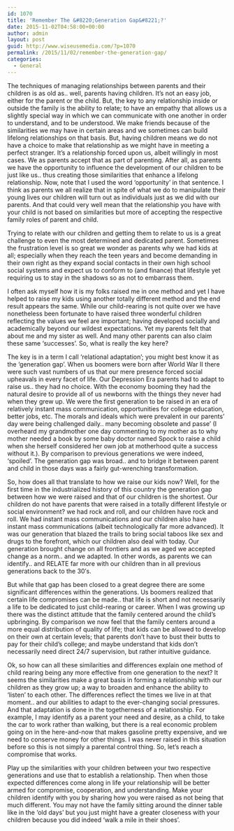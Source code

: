```yaml
---
id: 1070
title: 'Remember The &#8220;Generation Gap&#8221;?'
date: 2015-11-02T04:58:00+00:00
author: admin
layout: post
guid: http://www.wiseusemedia.com/?p=1070
permalink: /2015/11/02/remember-the-generation-gap/
categories:
  - General
---
```

The techniques of managing relationships between parents and their children is as old as.. well, parents having children. It&#8217;s not an easy job, either for the parent or the child. But, the key to any relationship inside or outside the family is the ability to relate; to have an empathy that allows us a slightly special way in which we can communicate with one another in order to understand, and to be understood. We make friends because of the similarities we may have in certain areas and we sometimes can build lifelong relationships on that basis. But, having children means we do not have a choice to make that relationship as we might have in meeting a perfect stranger. It&#8217;s a relationship forced upon us, albeit willingly in most cases. We as parents accept that as part of parenting. After all, as parents we have the opportunity to influence the development of our children to be just like us.. thus creating those similarities that enhance a lifelong relationship. Now, note that I used the word &#8216;opportunity&#8217; in that sentence. I think as parents we all realize that in spite of what we do to manipulate their young lives our children will turn out as individuals just as we did with our parents. And that could very well mean that the relationship you have with your child is not based on similarities but more of accepting the respective family roles of parent and child.

Trying to relate with our children and getting them to relate to us is a great challenge to even the most determined and dedicated parent. Sometimes the frustration level is so great we wonder as parents why we had kids at all; especially when they reach the teen years and become demanding in their own right as they expand social contacts in their own high school social systems and expect us to conform to (and finance) that lifestyle yet requiring us to stay in the shadows so as not to embarrass them.

I often ask myself how it is my folks raised me in one method and yet I have helped to raise my kids using another totally different method and the end result appears the same. While our child-rearing is not quite over we have nonetheless been fortunate to have raised three wonderful children reflecting the values we feel are important; having developed socially and academically beyond our wildest expectations. Yet my parents felt that about me and my sister as well. And many other parents can also claim these same &#8216;successes&#8217;. So, what is really the key here?

The key is in a term I call &#8216;relational adaptation&#8217;; you might best know it as the &#8216;generation gap&#8217;. When us boomers were born after World War II there were such vast numbers of us that our mere presence forced social upheavals in every facet of life. Our Depression Era parents had to adapt to raise us.. they had no choice. With the economy booming they had the natural desire to provide all of us newborns with the things they never had when they grew up. We were the first generation to be raised in an era of relatively instant mass communication, opportunities for college education, better jobs, etc. The morals and ideals which were prevalent in our parents&#8217; day were being challenged daily.. many becoming obsolete and passe&#8217; (I overheard my grandmother one day commenting to my mother as to why mother needed a book by some baby doctor named Spock to raise a child when she herself considered her own job at motherhood quite a success without it.). By comparison to previous generations we were indeed, &#8216;spoiled&#8217;. The generation gap was broad.. and to bridge it between parent and child in those days was a fairly gut-wrenching transformation.

So, how does all that translate to how we raise our kids now? Well, for the first time in the industrialized history of this country the generation gap between how we were raised and that of our children is the shortest. Our children do not have parents that were raised in a totally different lifestyle or social environment? we had rock and roll, and our children have rock and roll. We had instant mass communications and our children also have instant mass communications (albeit technologically far more advanced). It was our generation that blazed the trails to bring social taboos like sex and drugs to the forefront, which our children also deal with today. Our generation brought change on all frontiers and as we aged we accepted change as a norm.. and we adapted. In other words, as parents we can identify.. and RELATE far more with our children than in all previous generations back to the 30&#8242;s.

But while that gap has been closed to a great degree there are some significant differences within the generations. Us boomers realized that certain life compromises can be made.. that life is short and not necessarily a life to be dedicated to just child-rearing or career. When I was growing up there was the distinct attitude that the family centered around the child&#8217;s upbringing. By comparison we now feel that the family centers around a more equal distribution of quality of life; that kids can be allowed to develop on their own at certain levels; that parents don&#8217;t have to bust their butts to pay for their child&#8217;s college; and maybe understand that kids don&#8217;t necessarily need direct 24/7 supervision, but rather intuitive guidance.

Ok, so how can all these similarities and differences explain one method of child rearing being any more effective from one generation to the next? It seems the similarities make a great basis in forming a relationship with our children as they grow up; a way to broaden and enhance the ability to &#8216;listen&#8217; to each other. The differences reflect the times we live in at that moment.. and our abilities to adapt to the ever-changing social pressures. And that adaptation is done in the togetherness of a relationship. For example, I may identify as a parent your need and desire, as a child, to take the car to work rather than walking, but there is a real economic problem going on in the here-and-now that makes gasoline pretty expensive, and we need to conserve money for other things. I was never raised in this situation before so this is not simply a parental control thing. So, let&#8217;s reach a compromise that works.

Play up the similarities with your children between your two respective generations and use that to establish a relationship. Then when those expected differences come along in life your relationship will be better armed for compromise, cooperation, and understanding. Make your children identify with you by sharing how you were raised as not being that much different. You may not have the family sitting around the dinner table like in the &#8216;old days&#8217; but you just might have a greater closeness with your children because you did indeed &#8216;walk a mile in their shoes&#8217;.